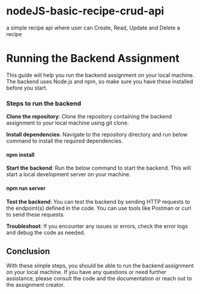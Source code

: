 # nodeJS-basic-recipe-crud-api
a simple recipe api where user can Create, Read, Update and Delete a recipe

<h1>Running the Backend Assignment</h1>
This guide will help you run the backend assignment on your local machine. The backend uses Node.js and npm, so make sure you have these installed before you start.

<h3>Steps to run the backend</h3>

<b>Clone the repository</b>: Clone the repository containing the backend assignment to your local machine using git clone.

<b>Install dependencies</b>: Navigate to the repository directory and run below command to install the required dependencies.
<h4>npm install</h4>

<b>Start the backend</b>: Run the below command to start the backend. This will start a local development server on your machine.
<h4>npm run server</h4> 

<b>Test the backend</b>: You can test the backend by sending HTTP requests to the endpoint(s) defined in the code. You can use tools like Postman or curl to send these requests.

<b>Troubleshoot</b>: If you encounter any issues or errors, check the error logs and debug the code as needed.

  <h2>Conclusion</h2>
With these simple steps, you should be able to run the backend assignment on your local machine. If you have any questions or need further assistance, please consult the code and the documentation or reach out to the assignment creator.
